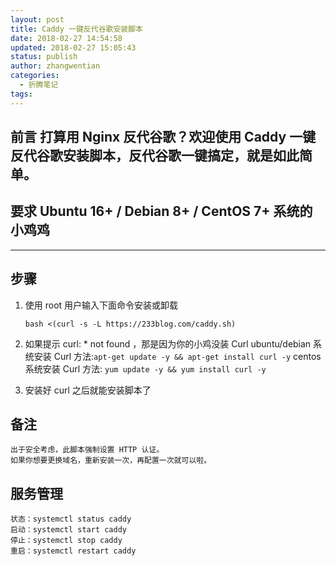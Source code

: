 ```yaml
---
layout: post
title: Caddy 一键反代谷歌安装脚本
date: 2018-02-27 14:54:58
updated: 2018-02-27 15:05:43
status: publish
author: zhangwentian
categories: 
  - 折腾笔记
tags: 
---
```



## 前言    打算用 Nginx 反代谷歌？欢迎使用 Caddy 一键反代谷歌安装脚本，反代谷歌一键搞定，就是如此简单。
## 要求    Ubuntu 16+ / Debian 8+ / CentOS 7+ 系统的小鸡鸡


----------


## 步骤   

 1. 使用 root 用户输入下面命令安装或卸载

    `bash <(curl -s -L https://233blog.com/caddy.sh)`

 2. 如果提示 curl: * not found ，那是因为你的小鸡没装 Curl
    ubuntu/debian 系统安装 Curl 方法:`apt-get update -y && apt-get install curl -y`
    centos 系统安装 Curl 方法: `yum update -y && yum install curl -y`

 3. 安装好 curl 之后就能安装脚本了
## 备注
    出于安全考虑，此脚本强制设置 HTTP 认证。
    如果你想要更换域名，重新安装一次，再配置一次就可以啦。

## 服务管理

```
状态：systemctl status caddy
启动：systemctl start caddy
停止：systemctl stop caddy
重启：systemctl restart caddy
```
